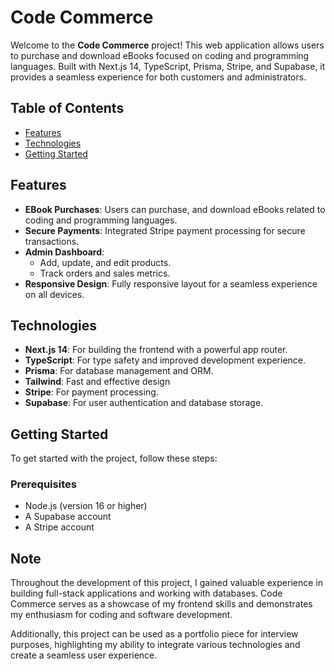 # Code Commerce

Welcome to the **Code Commerce** project! This web application allows users to purchase and download eBooks focused on coding and programming languages. Built with Next.js 14, TypeScript, Prisma, Stripe, and Supabase, it provides a seamless experience for both customers and administrators.

## Table of Contents

- [Features](#features)
- [Technologies](#technologies)
- [Getting Started](#getting-started)

## Features

- **EBook Purchases**: Users can purchase, and download eBooks related to coding and programming languages.
- **Secure Payments**: Integrated Stripe payment processing for secure transactions.
- **Admin Dashboard**: 
  - Add, update, and edit products.
  - Track orders and sales metrics.
- **Responsive Design**: Fully responsive layout for a seamless experience on all devices.

## Technologies

- **Next.js 14**: For building the frontend with a powerful app router.
- **TypeScript**: For type safety and improved development experience.
- **Prisma**: For database management and ORM.
- **Tailwind**: Fast and effective design
- **Stripe**: For payment processing.
- **Supabase**: For user authentication and database storage.

## Getting Started

To get started with the project, follow these steps:

### Prerequisites

- Node.js (version 16 or higher)
- A Supabase account
- A Stripe account

## Note

Throughout the development of this project, I gained valuable experience in building full-stack applications and working with databases. Code Commerce serves as a showcase of my frontend skills and demonstrates my enthusiasm for coding and software development. 

Additionally, this project can be used as a portfolio piece for interview purposes, highlighting my ability to integrate various technologies and create a seamless user experience.

